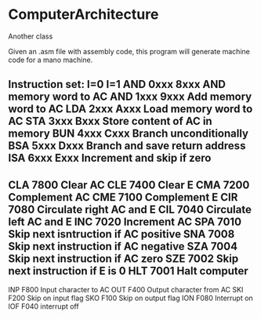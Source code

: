 # ComputerArchitecture
Another class

Given an .asm file with assembly code, this program will generate machine code for a mano machine.

Instruction set:
     I=0  I=1
AND  0xxx 8xxx  AND memory word to AC
AND  1xxx 9xxx  Add memory word to AC
LDA  2xxx Axxx  Load memory word to AC
STA  3xxx Bxxx  Store content of AC in memory
BUN  4xxx Cxxx Branch unconditionally
BSA  5xxx Dxxx Branch and save return address
ISA  6xxx Exxx Increment and skip if zero
----------------------------------
CLA  7800  Clear AC
CLE  7400  Clear E
CMA  7200  Complement AC
CME  7100  Complement E
CIR  7080  Circulate right AC and E
CIL  7040  Circulate left AC and E
INC  7020  Increment AC
SPA  7010  Skip next isntruction if AC positive
SNA  7008  Skip next instruction if AC negative
SZA  7004  Skip next instruction if AC zero
SZE  7002  Skip next instruction if E is 0
HLT  7001  Halt computer
-----------------------------------
INP  F800  Input character to AC
OUT  F400  Output character from AC
SKI  F200  Skip on input flag
SKO  F100  Skip on output flag
ION  F080  Interrupt on
IOF  F040  interrupt off




